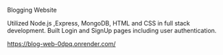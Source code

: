 Blogging Website

Utilized Node.js ,Express, MongoDB, HTML and CSS in full stack development. 
Built Login and SignUp pages including user authentication.


https://blog-web-0dpq.onrender.com/
